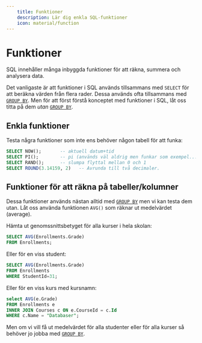 ```yaml
---
    title: Funktioner
    description: Lär dig enkla SQL-funktioner
    icon: material/function
---
```


# Funktioner

SQL innehåller många inbyggda funktioner för att räkna, summera och analysera data.

Det vanligaste är att funktioner i SQL används tillsammans med `SELECT` för att beräkna värden från flera rader. Dessa används ofta tillsammans med [`GROUP BY`](group_by.md). Men för att först förstå konceptet med funktioner i SQL, låt oss titta på dem *utan* [`GROUP BY`](group_by.md).

## Enkla funktioner
Testa några funktioner som inte ens behöver någon tabell för att funka:
```sql
SELECT NOW();       -- aktuell datum+tid
SELECT PI();        -- pi (används väl aldrig men funkar som exempel...)
SELECT RAND();      -- slumpa flyttal mellan 0 och 1
SELECT ROUND(3.14159, 2)   -- Avrunda till två decimaler.
```

## Funktioner för att räkna på tabeller/kolumner
Dessa funktioner används nästan alltid med [`GROUP BY`](group_by.md) men vi kan testa dem utan. Låt oss använda funktionen `AVG()` som räknar ut medelvärdet (average).

Hämta ut genomssnittsbetyget för alla kurser i hela skolan:

```sql
SELECT AVG(Enrollments.Grade)
FROM Enrollments;
```

Eller för en viss student:
```sql
SELECT AVG(Enrollments.Grade)
FROM Enrollments
WHERE StudentId=31;
```

Eller för en viss kurs med kursnamn:
```sql
select AVG(e.Grade)
FROM Enrollments e
INNER JOIN Courses c ON e.CourseId = c.Id
WHERE c.Name = "Databaser";
```

Men om vi vill få ut medelvärdet för alla studenter eller för alla kurser så behöver jo jobba med [`GROUP BY`](group_by.md).
